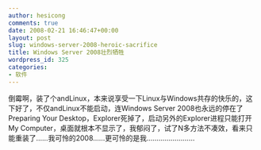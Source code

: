 ```yaml
---
author: hesicong
comments: true
date: 2008-02-21 16:46:47+00:00
layout: post
slug: windows-server-2008-heroic-sacrifice
title: Windows Server 2008壮烈牺牲
wordpress_id: 325
categories:
- 软件
---
```


倒霉啊，装了个andLinux，本来说享受一下Linux与Windows共存的快乐的，这下好了，不仅andLinux不能启动，连Windows Server 2008也永远的停在了Preparing Your Desktop，Explorer死掉了，启动另外的Explorer进程只能打开My Computer，桌面就根本不显示了，我郁闷了，试了N多方法不凑效，看来只能重装了……我可怜的2008……更可怜的是我……………………
